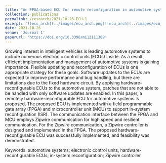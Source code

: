 ```yaml
---
title: "An FPGA-based ECU for remote reconfiguration in automotive systems"
collection: publications 
permalink: /research/2021-10-26-ECU-1
excerpt: '![ecu_arch](../images/ecu_arch.png)![ecu_arch](../images/ecu_board.png)'
date: 2021-10-26
venue: 'Journal 1'
paperurl: 'https://doi.org/10.3390/mi12111309'
---
```

Growing interest in intelligent vehicles is leading automotive systems to include numerous electronic control units (ECUs) inside. As a result, efficient implementation and management of automotive systems is gaining importance. Flexible updating and reconfiguration of ECUs is one appropriate strategy for these goals. Software updates to the ECUs are expected to improve performance and bug handling, but there are limitations due to the fixed hardware circuit. By applying hardware-reconfigurable ECUs to the automotive system, patches that are not able to be handled with only software updates are enabled. In this paper, a remotely hardware-reconfigurable ECU for automotive systems is proposed. The proposed ECU is implemented with a field programmable gate array (FPGA) and microcontroller unit (MCU) to support in-system reconfiguration (ISR). The communication interface between the FPGA and MCU employs Zipwire communication for high speed and resilient communication. For the Zipwire communication, a Zipwire controller is designed and implemented in the FPGA. The proposed hardware-reconfigurable ECU was successfully implemented, and feasibility was demonstrated.

Keywords: automotive systems; electronic control units; hardware-reconfigurable ECUs; in-system reconfiguration; Zipwire controller
